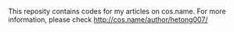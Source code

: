 This reposity contains codes for my articles on cos.name.
For more information, please check http://cos.name/author/hetong007/